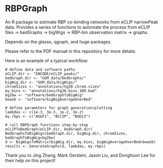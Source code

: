 # RBPGraph
An R package to estimate RBP co-binding networks from eCLIP narrowPeak data.
Provides a series of functions to automate the process from eCLIP files -> bedGraphs -> bigWigs -> RBP-bin observation matrix -> graphs.

Depends on the glasso, qgraph, and huge packages.

Please refer to the PDF manual in this repository for more details.

Here is an example of a typical workflow:

```
# define data and software paths
eCLIP.dir <- "ENCODE/eCLIP_peaks/"
bedGraph.dir <- "GGM_data/bedGraphs/"
bigWig.dir <- "GGM_data/bigWigs/"
chromSizes <- "annotations/hg38.chrom.sizes"
my.bins <- "annotations/hg38.bins.100.bed"
bg2bw <- "software/bedGraphToBigWig"
bwaob <- "software/bigWigAverageOverBed"

# define parameters for graph generation/plotting
lambdas <- c(1e-3, 3e-3, 1e-2, 3e-2)
my.rbps <- c("AGGF1", "BCCIP", "BUD13")

# call RBPGraph functions step-by-step
eCLIPToBedGraph(eCLIP.dir, bedGraph.dir)
BedGraphsToBigWigs(bedGraph.dir, bigWig.dir, chromSizes, bedGraphToBigWig=bg2bw)
d <- BigWigsToMatrix(bigWig.dir, my.bins, bigWigAverageOverBed=bwaob)
results <- GenerateGraphs(d, lambdas, my.rbps)
```

Thank you to Jing Zhang, Mark Gerstein, Jason Liu, and Donghoon Lee for their help on this project!
